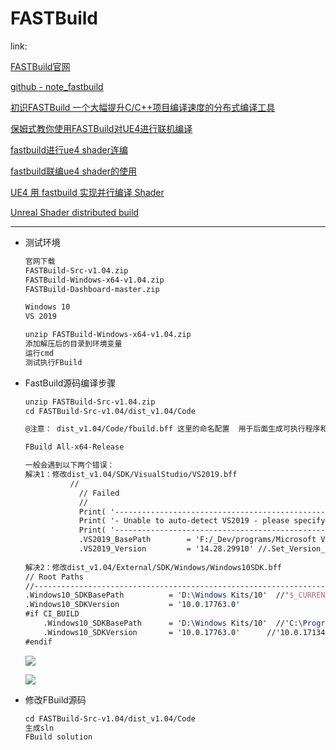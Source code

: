 # FASTBuild

link:

[FASTBuild官网](https://www.fastbuild.org/docs/home.html)

[github - note_fastbuild](https://github.com/sbfhy/note_fastbuild)

[初识FASTBuild 一个大幅提升C/C++项目编译速度的分布式编译工具](https://www.cnblogs.com/tangxin-blog/p/8635438.html)

[保姆式教你使用FASTBuild对UE4进行联机编译](https://zhuanlan.zhihu.com/p/158400394)

[fastbuild进行ue4 shader连编](https://www.cnblogs.com/Shaojunping/p/11933626.html)

[fastbuild联编ue4 shader的使用](https://www.cnblogs.com/Shaojunping/p/11941712.html)

[UE4 用 fastbuild 实现并行编译 Shader](https://blog.kangkang.org/index.php/archives/409)

[Unreal Shader distributed build](https://github.com/fastbuild/fastbuild/issues/539)



---



* 测试环境

  ``` tex
  官网下载
  FASTBuild-Src-v1.04.zip
  FASTBuild-Windows-x64-v1.04.zip
  FASTBuild-Dashboard-master.zip
  
  Windows 10
  VS 2019
  
  unzip FASTBuild-Windows-x64-v1.04.zip
  添加解压后的目录到环境变量  
  运行cmd
  测试执行FBuild
  ```

  

* FastBuild源码编译步骤

  ``` tex
  unzip FASTBuild-Src-v1.04.zip
  cd FASTBuild-Src-v1.04/dist_v1.04/Code
  
  @注意： dist_v1.04/Code/fbuild.bff 这里的命名配置  用于后面生成可执行程序和解决方案（工程）
  
  FBuild All-x64-Release
  
  一般会遇到以下两个错误：
  解决1：修改dist_v1.04/SDK/VisualStudio/VS2019.bff
  			//
              // Failed
              //
              Print( '-----------------------------------------------------------------------' )
              Print( '- Unable to auto-detect VS2019 - please specify installation manually -' )
              Print( '-----------------------------------------------------------------------' )
              .VS2019_BasePath        = 'F:/_Dev/programs/Microsoft Visual Studio/2019/Community/VC' //.Set_Path_Here    // <-- Set path here
              .VS2019_Version         = '14.28.29910' //.Set_Version_Here // <-- Set version here
              
  解决2：修改dist_v1.04/External/SDK/Windows/Windows10SDK.bff
  // Root Paths
  //------------------------------------------------------------------------------
  .Windows10_SDKBasePath          = 'D:\Windows Kits/10'  //'$_CURRENT_BFF_DIR_$/10'
  .Windows10_SDKVersion           = '10.0.17763.0'
  #if CI_BUILD
      .Windows10_SDKBasePath      = 'D:\Windows Kits/10'  //'C:\Program Files (x86)\Windows Kits/10'
      .Windows10_SDKVersion       = '10.0.17763.0' 		//'10.0.17134.0'
  #endif
  ```

  ![](https://i.loli.net/2021/05/13/RayYLFHIhts9vEe.jpg)

  ![](https://i.loli.net/2021/05/13/lkJ3gA1UNe4nXaz.jpg)



* 修改FBuild源码

  ``` tex
  cd FASTBuild-Src-v1.04/dist_v1.04/Code
  生成sln
  FBuild solution
  ```

  
